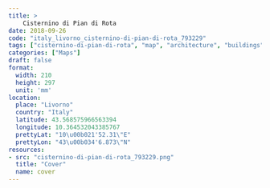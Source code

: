 ```yaml
---
title: > 
    Cisternino di Pian di Rota
date: 2018-09-26
code: "italy_livorno_cisternino-di-pian-di-rota_793229"
tags: ["cisternino-di-pian-di-rota", "map", "architecture", "buildings", "Livorno", "Italy"]
categories: ["Maps"]
draft: false
format:
  width: 210
  height: 297
  unit: 'mm'
location:
  place: "Livorno"
  country: "Italy"
  latitude: 43.568575966563394
  longitude: 10.364532043385767
  prettyLat: "10\u00b021'52.31\"E"
  prettyLon: "43\u00b034'6.873\"N"
resources:
- src: "cisternino-di-pian-di-rota_793229.png"
  title: "Cover"
  name: cover
---
```

